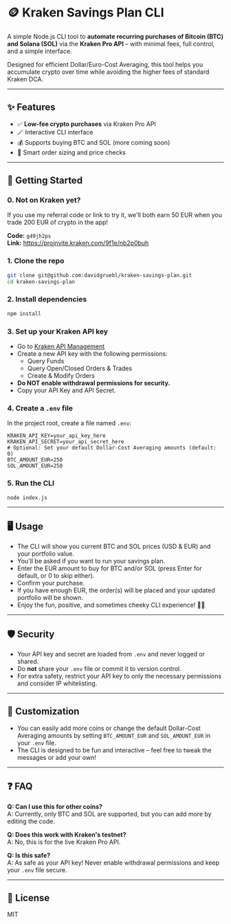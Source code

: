 # 🪙 Kraken Savings Plan CLI

A simple Node.js CLI tool to **automate recurring purchases of Bitcoin (BTC) and Solana (SOL)** via the **Kraken Pro API** – with minimal fees, full control, and a simple interface.

Designed for efficient Dollar/Euro-Cost Averaging, this tool helps you accumulate crypto over time while avoiding the higher fees of standard Kraken DCA.

---

## ✨ Features

- ✅ **Low-fee crypto purchases** via Kraken Pro API
- 🪄 Interactive CLI interface
- 💰 Supports buying BTC and SOL (more coming soon)
- 🧠 Smart order sizing and price checks

---

## 🚀 Getting Started

### 0. Not on Kraken yet?

If you use my referral code or link to try it, we'll both earn 50 EUR when you trade 200 EUR of crypto in the app!

**Code:** `g49jh2ps`  
**Link:** https://proinvite.kraken.com/9f1e/nb2p0buh

### 1. Clone the repo

```bash
git clone git@github.com:davidgruebl/kraken-savings-plan.git
cd kraken-savings-plan
```

### 2. Install dependencies

```bash
npm install
```

### 3. Set up your Kraken API key

- Go to [Kraken API Management](https://www.kraken.com/u/security/api)
- Create a new API key with the following permissions:
  - Query Funds
  - Query Open/Closed Orders & Trades
  - Create & Modify Orders
- **Do NOT enable withdrawal permissions for security.**
- Copy your API Key and API Secret.

### 4. Create a `.env` file

In the project root, create a file named `.env`:

```
KRAKEN_API_KEY=your_api_key_here
KRAKEN_API_SECRET=your_api_secret_here
# Optional: Set your default Dollar-Cost Averaging amounts (default: 0)
BTC_AMOUNT_EUR=250
SOL_AMOUNT_EUR=250
```

### 5. Run the CLI

```bash
node index.js
```

---

## 🖥️ Usage

- The CLI will show you current BTC and SOL prices (USD & EUR) and your portfolio value.
- You'll be asked if you want to run your savings plan.
- Enter the EUR amount to buy for BTC and/or SOL (press Enter for default, or 0 to skip either).
- Confirm your purchase.
- If you have enough EUR, the order(s) will be placed and your updated portfolio will be shown.
- Enjoy the fun, positive, and sometimes cheeky CLI experience! 🚀🌝

---

## 🛡️ Security

- Your API key and secret are loaded from `.env` and never logged or shared.
- Do **not** share your `.env` file or commit it to version control.
- For extra safety, restrict your API key to only the necessary permissions and consider IP whitelisting.

---

## 📝 Customization

- You can easily add more coins or change the default Dollar-Cost Averaging amounts by setting `BTC_AMOUNT_EUR` and `SOL_AMOUNT_EUR` in your `.env` file.
- The CLI is designed to be fun and interactive – feel free to tweak the messages or add your own!

---

## ❓ FAQ

**Q: Can I use this for other coins?**  
A: Currently, only BTC and SOL are supported, but you can add more by editing the code.

**Q: Does this work with Kraken's testnet?**  
A: No, this is for the live Kraken Pro API.

**Q: Is this safe?**  
A: As safe as your API key! Never enable withdrawal permissions and keep your `.env` file secure.

---

## 📄 License

MIT
